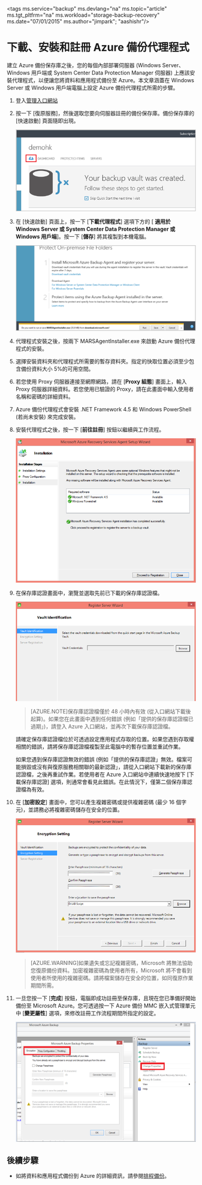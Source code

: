 <properties
   pageTitle="下載、安裝和註冊 Azure 備份代理程式 | Microsoft Azure"
   description="了解下載 Azure 備份代理程式的方式和位置、安裝步驟，以及如何使用保存庫認證來註冊 Azure 備份代理程式"
   services="backup"
   documentationCenter=""
   authors="Jim-Parker"
   manager="jwhit"
   editor=""/>
<tags
   ms.service="backup"
   ms.devlang="na"
   ms.topic="article"
   ms.tgt_pltfrm="na"
   ms.workload="storage-backup-recovery"
   ms.date="07/01/2015"
   ms.author="jimpark"; "aashishr"/>

# 下載、安裝和註冊 Azure 備份代理程式
建立 Azure 備份保存庫之後，您的每個內部部署伺服器 (Windows Server、Windows 用戶端或 System Center Data Protection Manager 伺服器) 上應該安裝代理程式，以便讓您將資料和應用程式備份至 Azure。本文章涵蓋在 Windows Server 或 Windows 用戶端電腦上設定 Azure 備份代理程式所需的步驟。

1. 登入[管理入口網站](https://manage.windowsazure.com/)

2. 按一下 [復原服務]，然後選取您要向伺服器註冊的備份保存庫。備份保存庫的 [快速啟動] 頁面隨即出現。

    ![快速入門](./media/backup-azure-backup-download-register/quickstart.png)

3. 在 [快速啟動] 頁面上，按一下 [**下載代理程式**] 選項下方的 [ **適用於 Windows Server 或 System Center Data Protection Manager 或 Windows 用戶端**]。按一下 [**儲存**] 將其複製到本機電腦。

    ![儲存代理程式](./media/backup-azure-backup-download-register/agent.png)

4. 代理程式安裝之後，按兩下 MARSAgentInstaller.exe 來啟動 Azure 備份代理程式的安裝。

5. 選擇安裝資料夾和代理程式所需要的暫存資料夾。指定的快取位置必須至少包含備份資料大小 5%的可用空間。

6.	若您使用 Proxy 伺服器連接至網際網路，請在 [**Proxy 組態**] 畫面上，輸入 Proxy 伺服器詳細資料。若您使用已驗證的 Proxy，請在此畫面中輸入使用者名稱和密碼的詳細資料。

7. Azure 備份代理程式會安裝 .NET Framework 4.5 和 Windows PowerShell (若尚未安裝) 來完成安裝。

8.	安裝代理程式之後，按一下 [**前往註冊**] 按鈕以繼續與工作流程。

    ![註冊](./media/backup-azure-backup-download-register/register.png)

9. 在保存庫認證畫面中，瀏覽並選取先前已下載的保存庫認證檔。

    ![保存庫認證](./media/backup-azure-backup-download-register/vc.png)

    > [AZURE.NOTE]保存庫認證檔僅於 48 小時內有效 (從入口網站下載後起算)。如果您在此畫面中遇到任何錯誤 (例如「提供的保存庫認證檔已過期」)，請登入 Azure 入口網站，並再次下載保存庫認證檔。

    請確定保存庫認證檔位於可透過設定應用程式存取的位置。如果您遇到存取權相關的錯誤，請將保存庫認證檔複製至此電腦中的暫存位置並重試作業。

    如果您遇到保存庫認證無效的錯誤 (例如「提供的保存庫認證」無效。檔案可能損毀或沒有與復原服務相關聯的最新認證」，請從入口網站下載新的保存庫認證檔，之後再重試作業。若使用者在 Azure 入口網站中連續快速地按下 [下載保存庫認證] 選項，則通常會看見此錯誤。在此情況下，僅第二個保存庫認證檔為有效。

10. 在 [**加密設定**] 畫面中，您可以產生複雜密碼或提供複雜密碼 (最少 16 個字元)，並請務必將複雜密碼儲存在安全的位置。

    ![加密](./media/backup-azure-backup-download-register/encryption.png)

    > [AZURE.WARNING]如果遺失或忘記複雜密碼，Microsoft 將無法協助您復原備份資料。加密複雜密碼為使用者所有，Microsoft 將不會看到使用者所使用的複雜密碼。請將檔案儲存在安全的位置，如同復原作業期間所需。

11. 一旦您按一下 [**完成**] 按鈕，電腦即成功註冊至保存庫，且現在您已準備好開始備份至 Microsoft Azure。您可透過按一下 Azure 備份 MMC 嵌入式管理單元中 [**變更屬性**] 選項，來修改註冊工作流程期間所指定的設定。

    ![變更屬性](./media/backup-azure-backup-download-register/change.png)

## 後續步驟
- 如將資料和應用程式備份到 Azure 的詳細資訊，請參閱[排程備份](backup-azure-backup-and-recover.md)。

<!-----HONumber=July15_HO5-->